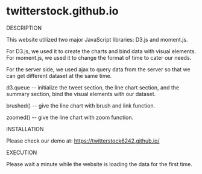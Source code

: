 # twitterstock.github.io


DESCRIPTION


This website utilized two major JavaScript libraries: D3.js and moment.js.

For D3.js, we used it to create the charts and bind data with visual elements. For moment.js, we used it to change the format of time to cater our needs.

For the server side, we used ajax to query data from the server so that we can get different dataset at the same time.

d3.queue -- initialize the tweet section, the line chart section, and the summary section, bind the visual elements with our dataset.

brushed() -- give the line chart with brush and link function.

zoomed() -- give the line chart with zoom function.


INSTALLATION


Please check our demo at: 
https://twitterstock6242.github.io/


EXECUTION

Please wait a minute while the website is loading the data for the first time.




